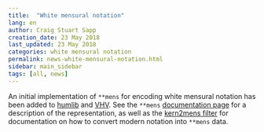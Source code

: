 ```yaml
---
title:  "White mensural notation"
lang: en
author: Craig Stuart Sapp
creation_date: 23 May 2018
last_updated: 23 May 2018
categories: white mensural notation
permalink: news-white-mensural-notation.html
sidebar: main_sidebar
tags: [all, news]
---
```


An initial implementation of `**mens` for encoding white mensural notation
has been added to [humlib](https://humlib.sapp.org) and [VHV](http://verovio.humdrum.org).
See the `**mens` [documentation page](/humdrum/mens) for a description of the representation,
as well as the [kern2mens filter](/filters/kern2mens) for documentation on how to
convert modern notation into `**mens` data.



